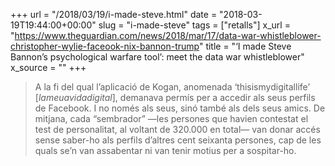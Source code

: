 +++
url = "/2018/03/19/i-made-steve.html"
date = "2018-03-19T19:44:00+00:00"
slug = "i-made-steve"
tags = ["retalls"]
x_url = "https://www.theguardian.com/news/2018/mar/17/data-war-whistleblower-christopher-wylie-faceook-nix-bannon-trump"
title = "‘I made Steve Bannon’s psychological warfare tool’: meet the data war whistleblower"
x_source = ""
+++


> A la fi del qual l’aplicació de Kogan, anomenada ‘thisismydigitallife’ \[*lameuavidadigital*], demanava permís per a accedir als seus perfils de Facebook. I no només als seus, sinó també als dels seus amics. De mitjana, cada “sembrador” —les persones que havien contestat el test de personalitat, al voltant de 320.000 en total— van donar accés sense saber-ho als perfils d’altres cent seixanta persones, cap de les quals se’n van assabentar ni van tenir motius per a sospitar-ho.


